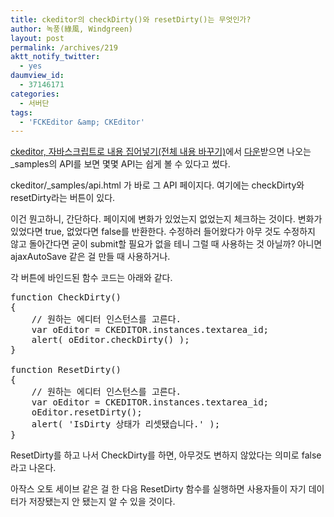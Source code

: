 ```yaml
---
title: ckeditor의 checkDirty()와 resetDirty()는 무엇인가?
author: 녹풍(綠風, Windgreen)
layout: post
permalink: /archives/219
aktt_notify_twitter:
  - yes
daumview_id:
  - 37146171
categories:
  - 서버단
tags:
  - 'FCKEditor &amp; CKEditor'
---
```

<a href="http://mytory.textcube.com/entry/ckeditor-%EC%9E%90%EB%B0%94%EC%8A%A4%ED%81%AC%EB%A6%BD%ED%8A%B8%EB%A1%9C-%EB%82%B4%EC%9A%A9-%EC%A7%91%EC%96%B4%EB%84%A3%EA%B8%B0%EC%A0%84%EC%B2%B4-%EB%82%B4%EC%9A%A9-%EB%B0%94%EA%BE%B8%EA%B8%B0" target="_blank">ckeditor, 자바스크립트로 내용 집어넣기(전체 내용 바꾸기)</a>에서 <a href="http://ckeditor.com/download" target="_blank">다운</a>받으면 나오는 _samples의 API를 보면 몇몇 API는 쉽게 볼 수 있다고 썼다.

ckeditor/_samples/api.html 가 바로 그 API 페이지다. 여기에는 checkDirty와 resetDirty라는 버튼이 있다.

이건 뭔고하니, 간단하다. 페이지에 변화가 있었는지 없었는지 체크하는 것이다. 변화가 있었다면 true, 없었다면 false를 반환한다. 수정하러 들어왔다가 아무 것도 수정하지 않고 돌아간다면 굳이 submit할 필요가 없을 테니 그럴 때 사용하는 것 아닐까? 아니면 ajaxAutoSave 같은 걸 만들 때 사용하거나.

각 버튼에 바인드된 함수 코드는 아래와 같다.

<pre class="brush:js">function CheckDirty()
{
	// 원하는 에디터 인스턴스를 고른다.
	var oEditor = CKEDITOR.instances.textarea_id;
	alert( oEditor.checkDirty() );
}

function ResetDirty()
{
	// 원하는 에디터 인스턴스를 고른다.
	var oEditor = CKEDITOR.instances.textarea_id;
	oEditor.resetDirty();
	alert( &#039;IsDirty 상태가 리셋됐습니다.&#039; );
}
</pre>

ResetDirty를 하고 나서 CheckDirty를 하면, 아무것도 변하지 않았다는 의미로 false라고 나온다.

아작스 오토 세이브 같은 걸 한 다음 ResetDirty 함수를 실행하면 사용자들이 자기 데이터가 저장됐는지 안 됐는지 알 수 있을 것이다.